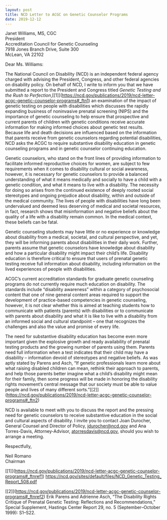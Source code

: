```yaml
---
layout: post
title: NCD Letter to ACGC on Genetic Counselor Programs
date: 2019-12-12
---
```

Janet Williams, MS, CGC\
President\
Accreditation Council for Genetic Counseling\
7918 Jones Branch Drive, Suite 300\
McLean, VA 22102

Dear Ms. Williams:

The National Council on Disability (NCD) is an independent federal agency charged with advising the President, Congress, and other federal agencies on disability policy. On behalf of NCD, I write to inform you that we have submitted a report to the President and Congress titled *Genetic Testing and the Rush to Perfection*,[\[1]](https://ncd.gov/publications/2019/ncd-letter-acgc-genetic-counselor-programs#_ftn1) an examination of the impact of genetic testing on people with disabilities which discusses the rapidly expanding business of noninvasive prenatal screening (NIPS) and the importance of genetic counseling to help ensure that prospective and current parents of children with genetic conditions receive accurate information for making informed choices about genetic test results. Because life and death decisions are influenced based on the information that parents receive from genetic counselors regarding potential disabilities, NCD asks the ACGC to require substantive disability education in genetic counseling programs and in genetic counselor continuing education.

Genetic counselors, who stand on the front lines of providing information to facilitate informed reproductive choices for women, are subject to few requirements when it comes to disability cultural or social awareness, however, it is necessary for genetic counselors to provide a balanced understanding of what it means medically and socially to have a child with a genetic condition, and what it means to live with a disability. The necessity for doing so arises from the continued existence of deeply rooted social stereotypes and ongoing prejudice about disability, within and outside of the medical community. The lives of people with disabilities have long been undervalued and deemed less deserving of medical and societal resources, in fact, research shows that misinformation and negative beliefs about the quality of a life with a disability remain common. In the medical context, these beliefs can be fatal.

Genetic counseling students may have little or no experience or knowledge about disability from a medical, societal, and cultural perspective, and yet, they will be informing parents about disabilities in their daily work. Further, parents assume that genetic counselors have knowledge about disability and how a particular disability might impact their child’s life. Disability education is therefore critical to ensure that users of prenatal genetic testing receive full information about disability, including information on the lived experiences of people with disabilities.

ACGC’s current accreditation standards for graduate genetic counseling programs do not currently require much education on disability. The standards include “disability awareness” within a category of psychosocial content that one of nine general content areas required to support the development of practice-based competencies in genetic counseling, however, it is not clear whether this is aimed at teaching students how to communicate with patients (parents) with disabilities or to communicate with parents about disability and what it is like to live with a disability from an informed social and cultural standpoint – one that recognizes the challenges and also the value and promise of every life.

The need for substantive disability education has become even more important given the explosive growth and ready availability of prenatal testing products and the growing number of parents using them. Parents need full information when a test indicates that their child may have a disability – information devoid of stereotypes and negative beliefs. As was aptly stated by Parens and Asch, “If genetic professionals learn more about what raising disabled children can mean, rethink their approach to parents, and help those parents better imagine what a child’s disability might mean for their family, then some progress will be made in honoring the disability rights movement’s central message that our society must be able to value people and lives of many different sorts.”[\[2]](https://ncd.gov/publications/2019/ncd-letter-acgc-genetic-counselor-programs#_ftn2)

NCD is available to meet with you to discuss the report and the pressing need for genetic counselors to receive substantive education in the social and cultural aspects of disability. I invite you to contact Joan Durocher, General Counsel and Director of Policy, [jdurocher@ncd.gov](mailto:jdurocher@ncd.gov) and Ana Torres-Davis, Attorney-Advisor, [atorresdavis@ncd.gov](mailto:atorresdavis@ncd.gov), should you wish to arrange a meeting.

Respectfully,

Neil Romano\
Chairman



[\[1]](https://ncd.gov/publications/2019/ncd-letter-acgc-genetic-counselor-programs#_ftnref1) <https://ncd.gov/sites/default/files/NCD_Genetic_Testing_Report_508.pdf>

[\[2]](https://ncd.gov/publications/2019/ncd-letter-acgc-genetic-counselor-programs#_ftnref2) Erik Parens and Adrienne Asch, “The Disability Rights Critique of Prenatal Genetic Testing: Reflections and Recommendations,” Special Supplement, Hastings Center Report 29, no. 5 (September–October 1999): S1–S22.